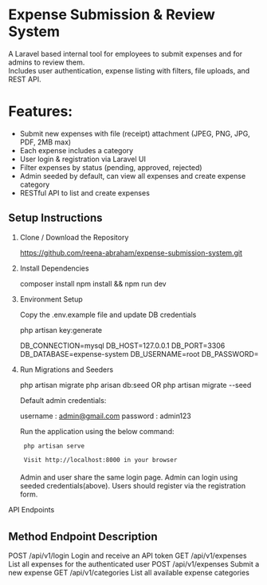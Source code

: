 # Expense Submission & Review System


A Laravel based internal tool for employees to submit expenses and for admins to review them.  
Includes user authentication, expense listing with filters, file uploads, and REST API.


# Features:

- Submit new expenses with file (receipt) attachment (JPEG, PNG, JPG, PDF, 2MB max)
- Each expense includes a category
- User login & registration via Laravel UI
- Filter expenses by status (pending, approved, rejected)
- Admin seeded by default, can view all expenses and create expense category
- RESTful API to list and create expenses


## Setup Instructions

1. Clone / Download the Repository

   https://github.com/reena-abraham/expense-submission-system.git

2. Install Dependencies

    composer install
    npm install && npm run dev

3. Environment Setup
  
   Copy the .env.example file and update DB credentials

   php artisan key:generate

    DB_CONNECTION=mysql
    DB_HOST=127.0.0.1
    DB_PORT=3306
    DB_DATABASE=expense-system
    DB_USERNAME=root
    DB_PASSWORD=

4. Run Migrations and Seeders

   php artisan migrate
   php arisan db:seed
       OR
   php artisan migrate --seed


   Default admin credentials:

    username : admin@gmail.com
    password : admin123

   Run the application using the below command:

        php artisan serve

        Visit http://localhost:8000 in your browser

    ####
    Admin and user share the same login page. Admin can login using seeded credentials(above).
    Users should register via the registration form.


API Endpoints
######
Method	   Endpoint	            Description
-----------------------------------------------------
POST	   /api/v1/login	     Login and receive an API token
GET	       /api/v1/expenses	     List all expenses for the authenticated user
POST	   /api/v1/expenses	     Submit a new expense
GET        /api/v1/categories    List all available expense categories


